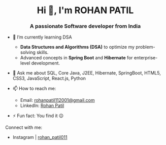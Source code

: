 <h1 align="center"><b> Hi 👋, I'm ROHAN PATIL </b></h1>

<h3 align="center"> A passionate Software developer from India </h3>
<!-- I'm a passionate software developer with a strong foundation in **SQL, Core Java, J2EE, Hibernate, Spring Boot, HTML5, CSS3, JavaScript, React.js,** and **Python**. With hands-on experience in building full-stack applications and managing databases, I am constantly learning and improving my skills in **Data Structures and Algorithms (DSA)** to tackle complex problems more effectively. -->

- 🌱 I’m currently learning DSA
  - **Data Structures and Algorithms (DSA)** to optimize my problem-solving skills.
  - Advanced concepts in **Spring Boot** and **Hibernate** for enterprise-level development.
- 💬 Ask me about SQL, Core Java, J2EE, Hibernate, SpringBoot, HTML5, CSS3, JavaScript, React.js, Python
- 📫 How to reach me:
  - Email: [rohanpatil112001@gmail.com](mailto:rohanpatil112001@gmail.com)
  - LinkedIn: [Rohan Patil](https://www.linkedin.com/in/rohanpatil11/)

- ⚡ Fun fact: You find it 😉

Connect with me:
  - Instagram | [rohan_patil011](https://www.instagram.com/in/rohan_patil011/)

